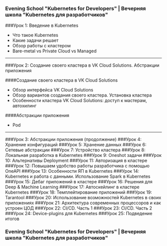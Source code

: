 ### Evening School "Kubernetes for Developers" | Вечерняя школа "Kubernetes для разработчиков"

###Урок 1: Введение в Kubernetes
  * Что такое Kubernetes
  * Какие задачи решает
  * Обзор работы с кластером
  * Bare-metal vs Private Cloud vs Managed
---

###Урок 2: Создание своего кластера в VK Cloud Solutions. Абстракции приложения 

####Создание своего кластера в VK Cloud Solutions 
  * Обзор интерфейса VK Cloud Solutions
  * Обзор вариантов создания своего кластера. Установка кластера
  * Особенности кластера VK Cloud Solutions: доступ к мастерам, автохилинг

####Абстракции приложения
  * Pod
---

###Урок 3: Абстракции приложения (продолжение)
###Урок 4: Хранение конфигураций
###Урок 5: Хранение данных
###Урок 6: Сетевые абстракции
###Урок 7: Устройство кластера
###Урок 8: Локальная разработка в Kubernetes
###Урок 9: Oneshot задачи
###Урок 10: Альтернативы Deployment
###Урок 11: Авторизация в кластере
###Урок 12: Повышаем удобство работы разработчика с помощью OneAPI
###Урок 13: Особенности ЯП в Kubernetes
###Урок 14: Kubernetes и работа с данными. Использование Spark в Kubernetes
###Урок 15: Дебаг приложений в кластере
###Урок 16: Решения для Deep & Machine Learning
###Урок 17: Автоскейлинг в кластере Kubernetes
###Урок 18: Темплейтирование приложений
###Урок 19: Tarantool
###Урок 20: Использование возможностей Kubernetes в своих приложениях
###Урок 21: Архитектура современных процессоров и как устроен ЦОД
###Урок 22: CI/CD. Часть 1
###Урок 23: CI/CD. Часть 2
###Урок 24: Device-plugins для Kubernetes
###Урок 25: Подведение итогов

### Evening School "Kubernetes for Developers" | Вечерняя школа "Kubernetes для разработчиков"
